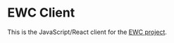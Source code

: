 # EWC Client

This is the JavaScript/React client for the [EWC project](https://github.com/dyalog/ewc).